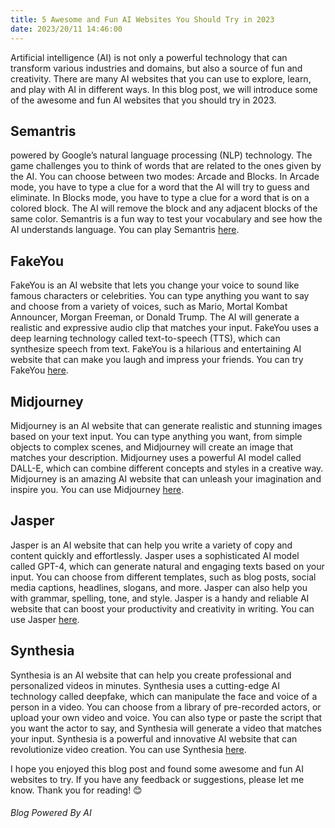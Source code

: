 ```yaml
---
title: 5 Awesome and Fun AI Websites You Should Try in 2023
date: 2023/20/11 14:46:00
---
```

Artificial intelligence (AI) is not only a powerful technology that can transform various industries and domains, but also a source of fun and creativity. There are many AI websites that you can use to explore, learn, and play with AI in different ways. In this blog post, we will introduce some of the awesome and fun AI websites that you should try in 2023.

## Semantris
powered by Google’s natural language processing (NLP) technology. The game challenges you to think of words that are related to the ones given by the AI. You can choose between two modes: Arcade and Blocks. In Arcade mode, you have to type a clue for a word that the AI will try to guess and eliminate. In Blocks mode, you have to type a clue for a word that is on a colored block. The AI will remove the block and any adjacent blocks of the same color. Semantris is a fun way to test your vocabulary and see how the AI understands language. You can play Semantris [here](https://research.google.com/semantris/).

## FakeYou
FakeYou is an AI website that lets you change your voice to sound like famous characters or celebrities. You can type anything you want to say and choose from a variety of voices, such as Mario, Mortal Kombat Announcer, Morgan Freeman, or Donald Trump. The AI will generate a realistic and expressive audio clip that matches your input. FakeYou uses a deep learning technology called text-to-speech (TTS), which can synthesize speech from text. FakeYou is a hilarious and entertaining AI website that can make you laugh and impress your friends. You can try FakeYou [here](https://fakeyou.com).

## Midjourney
Midjourney is an AI website that can generate realistic and stunning images based on your text input. You can type anything you want, from simple objects to complex scenes, and Midjourney will create an image that matches your description. Midjourney uses a powerful AI model called DALL-E, which can combine different concepts and styles in a creative way. Midjourney is an amazing AI website that can unleash your imagination and inspire you. You can use Midjourney [here](https://www.midjourney.com).

## Jasper
Jasper is an AI website that can help you write a variety of copy and content quickly and effortlessly. Jasper uses a sophisticated AI model called GPT-4, which can generate natural and engaging texts based on your input. You can choose from different templates, such as blog posts, social media captions, headlines, slogans, and more. Jasper can also help you with grammar, spelling, tone, and style. Jasper is a handy and reliable AI website that can boost your productivity and creativity in writing. You can use Jasper [here](https://www.jasper.ai).

## Synthesia
Synthesia is an AI website that can help you create professional and personalized videos in minutes. Synthesia uses a cutting-edge AI technology called deepfake, which can manipulate the face and voice of a person in a video. You can choose from a library of pre-recorded actors, or upload your own video and voice. You can also type or paste the script that you want the actor to say, and Synthesia will generate a video that matches your input. Synthesia is a powerful and innovative AI website that can revolutionize video creation. You can use Synthesia [here](https://www.synthesia.io/).

I hope you enjoyed this blog post and found some awesome and fun AI websites to try. If you have any feedback or suggestions, please let me know. Thank you for reading! 😊


###### Blog Powered By AI
